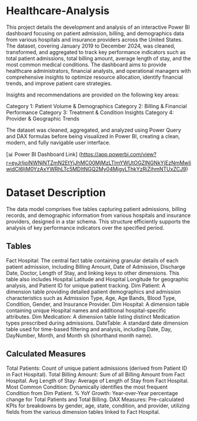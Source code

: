 # Healthcare-Analysis
This project details the development and analysis of an interactive Power BI dashboard focusing on patient admission, billing, and demographics data from various hospitals and insurance providers across the United States. The dataset, covering January 2019 to December 2024, was cleaned, transformed, and aggregated to track key performance indicators such as total patient admissions, total billing amount, average length of stay, and the most common medical conditions. The dashboard aims to provide healthcare administrators, financial analysts, and operational managers with comprehensive insights to optimize resource allocation, identify financial trends, and improve patient care strategies.

Insights and recommendations are provided on the following key areas:

Category 1: Patient Volume & Demographics
Category 2: Billing & Financial Performance
Category 3: Treatment & Condition Insights
Category 4: Provider & Geographic Trends

The dataset was cleaned, aggregated, and analyzed using Power Query and DAX formulas before being visualized in Power BI, creating a clean, modern, and fully navigable user interface.

[📊 Power BI Dashboard Link] (https://app.powerbi.com/view?r=eyJrIjoiNWNjNTZmN2EtYjJhMC00MjMzLTlmYWUtOGZlNGNkYjEzNmMwIiwidCI6IjM0YzAxYWRhLTc5MDItNGQ2My04MjgyLThkYzRiZjhmNTUxZCJ9) 

# Dataset Description
The data model comprises five tables capturing patient admissions, billing records, and demographic information from various hospitals and insurance providers, designed in a star schema. This structure efficiently supports the analysis of key performance indicators over the specified period.

## Tables
Fact Hospital: The central fact table containing granular details of each patient admission, including Billing Amount, Date of Admission, Discharge Date, Doctor, Length of Stay, and linking keys to other dimensions. This table also includes Hospital Latitude and Hospital Longitude for geographic analysis, and Patient ID for unique patient tracking.
Dim Patient: A dimension table providing detailed patient demographics and admission characteristics such as Admission Type, Age, Age Bands, Blood Type, Condition, Gender, and Insurance Provider.
Dim Hospital: A dimension table containing unique Hospital names and additional hospital-specific attributes.
Dim Medication: A dimension table listing distinct Medication types prescribed during admissions.
DateTable: A standard date dimension table used for time-based filtering and analysis, including Date, Day, DayNumber, Month, and Month sh (shorthand month name).

## Calculated Measures
Total Patients: Count of unique patient admissions (derived from Patient ID in Fact Hospital).
Total Billing Amount: Sum of all Billing Amount from Fact Hospital.
Avg Length of Stay: Average of Length of Stay from Fact Hospital.
Most Common Condition: Dynamically identifies the most frequent Condition from Dim Patient.
% YoY Growth: Year-over-Year percentage change for Total Patients and Total Billing.
DAX Measures: Pre-calculated KPIs for breakdowns by gender, age, state, condition, and provider, utilizing fields from the various dimension tables linked to Fact Hospital.

